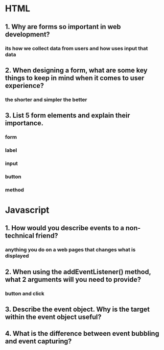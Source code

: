 # HTML
## 1. Why are forms so important in web development?
### its how we collect data from users and how uses input that data
## 2. When designing a form, what are some key things to keep in mind when it comes to user experience?
### the shorter and simpler the better
## 3. List 5 form elements and explain their importance.
### form 
### label
### input
### button
### method

# Javascript
## 1. How would you describe events to a non-technical friend?
### anything you do on a web pages that changes what is displayed
## 2. When using the addEventListener() method, what 2 arguments will you need to provide?
### button and click
## 3. Describe the event object. Why is the target within the event object useful?
### 
## 4. What is the difference between event bubbling and event capturing?
###